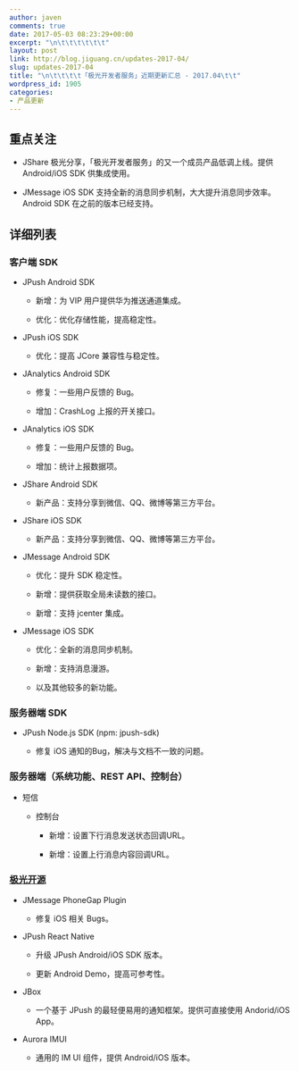 ```yaml
---
author: javen
comments: true
date: 2017-05-03 08:23:29+00:00
excerpt: "\n\t\t\t\t\t\t"
layout: post
link: http://blog.jiguang.cn/updates-2017-04/
slug: updates-2017-04
title: "\n\t\t\t\t「极光开发者服务」近期更新汇总 - 2017.04\t\t"
wordpress_id: 1905
categories:
- 产品更新
---
```



				

## 重点关注





	
  * JShare 极光分享，「极光开发者服务」的又一个成员产品低调上线。提供 Android/iOS SDK 供集成使用。

	
  * JMessage iOS SDK 支持全新的消息同步机制，大大提升消息同步效率。Android SDK 在之前的版本已经支持。




## 详细列表




### 客户端 SDK





	
  * JPush Android SDK

	
    * 新增：为 VIP 用户提供华为推送通道集成。

	
    * 优化：优化存储性能，提高稳定性。




	
  * JPush iOS SDK

	
    * 优化：提高 JCore 兼容性与稳定性。




	
  * JAnalytics Android SDK

	
    * 修复：一些用户反馈的 Bug。

	
    * 增加：CrashLog 上报的开关接口。




	
  * JAnalytics iOS SDK

	
    * 修复：一些用户反馈的 Bug。

	
    * 增加：统计上报数据项。




	
  * JShare Android SDK

	
    * 新产品：支持分享到微信、QQ、微博等第三方平台。




	
  * JShare iOS SDK

	
    * 新产品：支持分享到微信、QQ、微博等第三方平台。




	
  * JMessage Android SDK

	
    * 优化：提升 SDK 稳定性。

	
    * 新增：提供获取全局未读数的接口。

	
    * 新增：支持 jcenter 集成。




	
  * JMessage iOS SDK

	
    * 优化：全新的消息同步机制。

	
    * 新增：支持消息漫游。

	
    * 以及其他较多的新功能。







### 服务器端 SDK





	
  * JPush Node.js SDK (npm: jpush-sdk)

	
    * 修复 iOS 通知的Bug，解决与文档不一致的问题。







### 服务器端（系统功能、REST API、控制台）





	
  * 短信

	
    * 控制台

	
      * 新增：设置下行消息发送状态回调URL。

	
      * 新增：设置上行消息内容回调URL。










### [极光开源](http://github.com/jpush)





	
  * JMessage PhoneGap Plugin

	
    * 修复 iOS 相关 Bugs。




	
  * JPush React Native

	
    * 升级 JPush Android/iOS SDK 版本。

	
    * 更新 Android Demo，提高可参考性。




	
  * JBox

	
    * 一个基于 JPush 的最轻便易用的通知框架。提供可直接使用 Andorid/iOS App。




	
  * Aurora IMUI

	
    * 通用的 IM UI 组件，提供 Android/iOS 版本。




		
